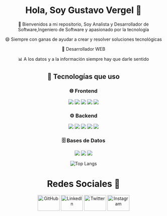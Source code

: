 <div align="center">

# **Hola, Soy Gustavo Vergel** 👋  

💬 Bienvenidos a mi repositorio, Soy Analista y Desarrollador de Software,Ingeniero de Software y apasionado por la tecnología  

 😄 Siempre con ganas de ayudar a crear y resolver soluciones tecnológicas  

 🚀 Desarrollador WEB  

 📊 A los datos y a la información siempre hay que darle sentido

 ## 🚀 Tecnologías que uso  

 

<div align="center">

### 🌐 Frontend  
<img src="https://img.shields.io/badge/-HTML5-E34F26?style=for-the-badge&logo=html5&logoColor=white">
<img src="https://img.shields.io/badge/-CSS3-1572B6?style=for-the-badge&logo=css3&logoColor=white">
<img src="https://img.shields.io/badge/-JavaScript-F7DF1E?style=for-the-badge&logo=javascript&logoColor=black">
<img src="https://img.shields.io/badge/-React-61DAFB?style=for-the-badge&logo=react&logoColor=black">
<img src="https://img.shields.io/badge/-WordPress-21759B?style=for-the-badge&logo=wordpress&logoColor=white">

### ⚙️ Backend  
<img src="https://img.shields.io/badge/-Node.js-43853D?style=for-the-badge&logo=node.js&logoColor=white">
<img src="https://img.shields.io/badge/-Java-007396?style=for-the-badge&logo=java&logoColor=white">
<img src="https://img.shields.io/badge/-Python-3776AB?style=for-the-badge&logo=python&logoColor=white">
<img src="https://img.shields.io/badge/-Azure-0089D6?style=for-the-badge&logo=microsoft-azure&logoColor=white">
<img src="https://img.shields.io/badge/-Salesforce-00A1E0?style=for-the-badge&logo=salesforce&logoColor=white">

### 🗄️ Bases de Datos  
<img src="https://img.shields.io/badge/-MySQL-4479A1?style=for-the-badge&logo=mysql&logoColor=white">
<img src="https://img.shields.io/badge/-MongoDB-47A248?style=for-the-badge&logo=mongodb&logoColor=white">
<img src="https://img.shields.io/badge/-Power%20BI-F2C811?style=for-the-badge&logo=power-bi&logoColor=black">

</div>


![Top Langs](https://github-readme-stats.vercel.app/api/top-langs/?username=tavovergel&layout=compact&langs_count=8&theme=tokyonight)


</div>

<div align="center">

# **Redes Sociales** 👋
<p align="center">
  <img src="https://cdn.jsdelivr.net/gh/devicons/devicon/icons/github/github-original.svg" width="70" height="50" title="GitHub"/>
  <img src="https://cdn.jsdelivr.net/gh/devicons/devicon/icons/linkedin/linkedin-original.svg" width="70" height="50" title="LinkedIn"/>
  <img src="https://cdn.jsdelivr.net/gh/devicons/devicon/icons/twitter/twitter-original.svg" width="70" height="50" title="Twitter"/>
  <img src="https://cdn.jsdelivr.net/gh/devicons/devicon/icons/instagram/instagram-original.svg" width="70" height="50" title="Instagram"/>
</p>

<!--
**tavovergel/Tavovergel** is a ✨ _special_ ✨ repository because its `README.md` (this file) appears on your GitHub profile.

Here are some ideas to get you started:

- 🔭 I’m currently working on ...
- 🌱 I’m currently learning ...
- 👯 I’m looking to collaborate on ...
- 🤔 I’m looking for help with ...
- 💬 Ask me about ...
- 📫 How to reach me: ...
- 😄 Pronouns: ...
- ⚡ Fun fact: ...
-->
